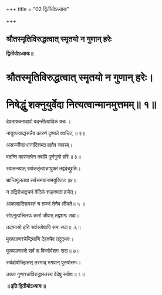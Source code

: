 +++
title = "02 द्वितीयोऽध्यायः"

+++


## श्रौतस्मृतिविरुद्धत्वात्‌ स्मृतयो न गुणान् हरेः

**द्वितीयोऽध्यायः॥**

# श्रौतस्मृतिविरुद्धत्वात्‌ स्मृतयो न गुणान् हरेः।

# निषेद्धुं शक्नुयुर्वेदा नित्यत्वान्मानमुत्तमम्‌॥ १॥

देवतावचनादापो वदन्तीत्यादिकं वचः ।

नायुक्तवाद्यसन्नैव कारणं दृश्यते क्वचित् ॥ २॥

असज्जीवप्रधानादिशब्दा ब्रह्मैव नापरम्‌।

वदन्ति कारणत्वेन क्वापि पूर्णगुणो हरिः॥ ३॥

स्वातन्त्र्यात् सर्वकर्तृत्वान्नायुक्तं तद्वदेच्छ्रुतिः।

भ्रान्तिमूलतया सर्वसमयानामयुक्तितः॥४॥

न तद्विरोधाद्वचनं वैदिकं शङ्क्यतां व्रजेत्‌।

आकाशादिसमस्तं च तज्जं तेनैव लीयते॥ ५ ॥

सोऽनुत्पत्तिलयः कर्ता जीवस् तद्वशगः सदा।

तदाभासो हरिः सर्वरूपेष्वपि समः सदा॥ .६॥

मुख्यप्राणश्चेन्द्रियाणि देहश्चैव तदुद्भवः।

मुख्यप्राणवशे सर्वं स विष्णोर्वशगः सदा॥ ७॥

सर्वदोषोज्झितस् तस्माद्‌ भगवान्‌ पुरुषोत्तमः।

उक्ता गुणाश्चाविरुद्धास्तस्य वेदेषु सर्वशः॥ ८॥

**॥ इति द्वितीयोऽध्यायः॥**

  

